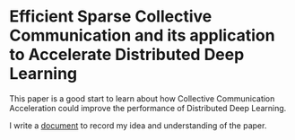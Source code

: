 # Efficient Sparse Collective Communication and its application to Accelerate Distributed Deep Learning

This paper is a good start to learn about how Collective Communication Acceleration
could improve the performance of Distributed Deep Learning.

I write a [document](https://tarplkpqsm.feishu.cn/docx/J661dyE44oGBkSxHBzyc7CUKnsc) to record my idea and understanding of the paper.